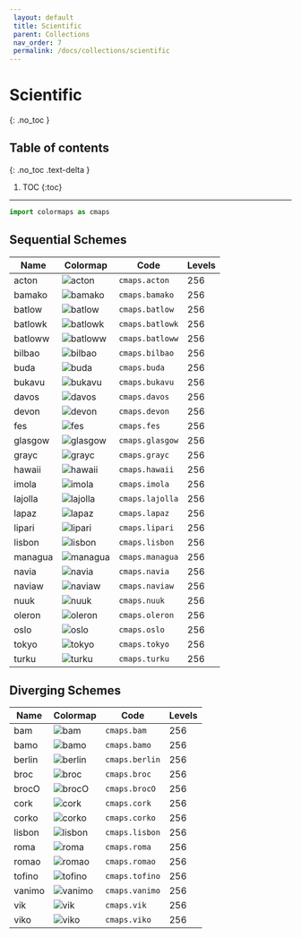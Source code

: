 ```yaml
--- 
 layout: default 
 title: Scientific
 parent: Collections
 nav_order: 7
 permalink: /docs/collections/scientific 
--- 
```


# Scientific 
{: .no_toc }

## Table of contents
{: .no_toc .text-delta }

1. TOC
{:toc}

---

 ```python 
 import colormaps as cmaps 
 ``` 

## Sequential Schemes

| Name        | Colormap    | Code       | Levels     | 
| ----------- | ----------- | -----------| -----------| 
| acton| ![acton](/colormaps/assets/images/scientific/acton.png) | ```cmaps.acton``` | 256| 
| bamako| ![bamako](/colormaps/assets/images/scientific/bamako.png) | ```cmaps.bamako``` | 256| 
| batlow| ![batlow](/colormaps/assets/images/scientific/batlow.png) | ```cmaps.batlow``` | 256| 
| batlowk| ![batlowk](/colormaps/assets/images/scientific/batlowk.png) | ```cmaps.batlowk``` | 256| 
| batloww| ![batloww](/colormaps/assets/images/scientific/batloww.png) | ```cmaps.batloww``` | 256| 
| bilbao| ![bilbao](/colormaps/assets/images/scientific/bilbao.png) | ```cmaps.bilbao``` | 256| 
| buda| ![buda](/colormaps/assets/images/scientific/buda.png) | ```cmaps.buda``` | 256| 
| bukavu| ![bukavu](/colormaps/assets/images/scientific/bukavu.png) | ```cmaps.bukavu``` | 256| 
| davos| ![davos](/colormaps/assets/images/scientific/davos.png) | ```cmaps.davos``` | 256| 
| devon| ![devon](/colormaps/assets/images/scientific/devon.png) | ```cmaps.devon``` | 256| 
| fes| ![fes](/colormaps/assets/images/scientific/fes.png) | ```cmaps.fes``` | 256| 
| glasgow| ![glasgow](/colormaps/assets/images/scientific/glasgow.png) | ```cmaps.glasgow``` | 256| 
| grayc| ![grayc](/colormaps/assets/images/scientific/grayc.png) | ```cmaps.grayc``` | 256| 
| hawaii| ![hawaii](/colormaps/assets/images/scientific/hawaii.png) | ```cmaps.hawaii``` | 256| 
| imola| ![imola](/colormaps/assets/images/scientific/imola.png) | ```cmaps.imola``` | 256| 
| lajolla| ![lajolla](/colormaps/assets/images/scientific/lajolla.png) | ```cmaps.lajolla``` | 256| 
| lapaz| ![lapaz](/colormaps/assets/images/scientific/lapaz.png) | ```cmaps.lapaz``` | 256| 
| lipari| ![lipari](/colormaps/assets/images/scientific/lipari.png) | ```cmaps.lipari``` | 256| 
| lisbon| ![lisbon](/colormaps/assets/images/scientific/lisbon.png) | ```cmaps.lisbon``` | 256| 
| managua| ![managua](/assets/images/scientific/managua.png) | ```cmaps.managua``` | 256| 
| navia| ![navia](/colormaps/assets/images/scientific/navia.png) | ```cmaps.navia``` | 256| 
| naviaw| ![naviaw](/colormaps/assets/images/scientific/naviaw.png) | ```cmaps.naviaw``` | 256| 
| nuuk| ![nuuk](/colormaps/assets/images/scientific/nuuk.png) | ```cmaps.nuuk``` | 256| 
| oleron| ![oleron](/colormaps/assets/images/scientific/oleron.png) | ```cmaps.oleron``` | 256| 
| oslo| ![oslo](/colormaps/assets/images/scientific/oslo.png) | ```cmaps.oslo``` | 256| 
| tokyo| ![tokyo](/colormaps/assets/images/scientific/tokyo.png) | ```cmaps.tokyo``` | 256| 
| turku| ![turku](/colormaps/assets/images/scientific/turku.png) | ```cmaps.turku``` | 256| 

## Diverging Schemes

| Name        | Colormap    | Code       | Levels     | 
| ----------- | ----------- | -----------| -----------| 
| bam| ![bam](/colormaps/assets/images/scientific/bam.png) | ```cmaps.bam``` | 256| 
| bamo| ![bamo](/colormaps/assets/images/scientific/bamo.png) | ```cmaps.bamo``` | 256| 
| berlin| ![berlin](/colormaps/assets/images/scientific/berlin.png) | ```cmaps.berlin``` | 256| 
| broc| ![broc](/colormaps/assets/images/scientific/broc.png) | ```cmaps.broc``` | 256| 
| brocO| ![brocO](/colormaps/assets/images/scientific/brocO.png) | ```cmaps.brocO``` | 256| 
| cork| ![cork](/colormaps/assets/images/scientific/cork.png) | ```cmaps.cork``` | 256| 
| corko| ![corko](/colormaps/assets/images/scientific/corko.png) | ```cmaps.corko``` | 256| 
| lisbon| ![lisbon](/colormaps/assets/images/scientific/lisbon.png) | ```cmaps.lisbon``` | 256| 
| roma| ![roma](/colormaps/assets/images/scientific/roma.png) | ```cmaps.roma``` | 256| 
| romao| ![romao](/assets/images/scientific/romao.png) | ```cmaps.romao``` | 256| 
| tofino| ![tofino](/colormaps/assets/images/scientific/tofino.png) | ```cmaps.tofino``` | 256| 
| vanimo| ![vanimo](/colormaps/assets/images/scientific/vanimo.png) | ```cmaps.vanimo``` | 256| 
| vik| ![vik](/colormaps/assets/images/scientific/vik.png) | ```cmaps.vik``` | 256| 
| viko| ![viko](/colormaps/assets/images/scientific/viko.png) | ```cmaps.viko``` | 256| 